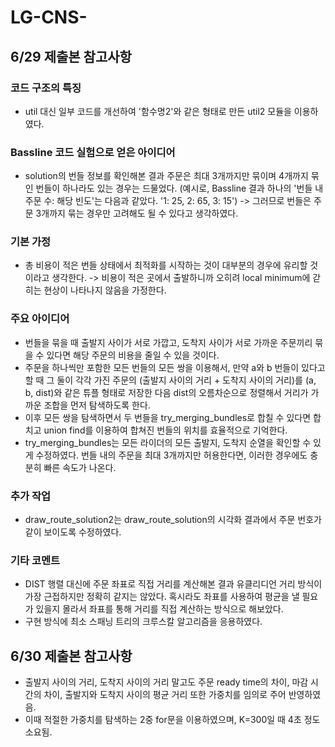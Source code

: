 # LG-CNS-

## 6/29 제출본 참고사항

### 코드 구조의 특징
- util 대신 일부 코드를 개선하여 '함수명2'와 같은 형태로 만든 util2 모듈을 이용하였다.

### Bassline 코드 실험으로 얻은 아이디어
- solution의 번들 정보를 확인해본 결과 주문은 최대 3개까지만 묶이며 4개까지 묶인 번들이 하나라도 있는 경우는 드물었다. (예시로, Bassline 결과 하나의 '번들 내 주문 수: 해당 빈도'는 다음과 같았다. '1: 25, 2: 65, 3: 15') -> 그러므로 번들은 주문 3개까지 묶는 경우만 고려해도 될 수 있다고 생각하였다.

### 기본 가정
- 총 비용이 적은 번들 상태에서 최적화를 시작하는 것이 대부분의 경우에 유리할 것이라고 생각한다. -> 비용이 적은 곳에서 출발하니까 오히려 local minimum에 갇히는 현상이 나타나지 않음을 가정한다.

### 주요 아이디어
- 번들을 묶을 때 출발지 사이가 서로 가깝고, 도착지 사이가 서로 가까운 주문끼리 묶을 수 있다면 해당 주문의 비용을 줄일 수 있을 것이다.
- 주문을 하나씩만 포함한 모든 번들의 모든 쌍을 이용해서, 만약 a와 b 번들이 있다고 할 때 그 둘이 각각 가진 주문의 (출발지 사이의 거리 + 도착지 사이의 거리)를 (a, b, dist)와 같은 튜플 형태로 저장한 다음 dist의 오름차순으로 정렬해서 거리가 가까운 조합을 먼저 탐색하도록 한다.
- 이후 모든 쌍을 탐색하면서 두 번들을 try_merging_bundles로 합칠 수 있다면 합치고 union find를 이용하여 합쳐진 번들의 위치를 효율적으로 기억한다.
- try_merging_bundles는 모든 라이더의 모든 출발지, 도착지 순열을 확인할 수 있게 수정하였다. 번들 내의 주문을 최대 3개까지만 허용한다면, 이러한 경우에도 충분히 빠른 속도가 나온다.

### 추가 작업
- draw_route_solution2는 draw_route_solution의 시각화 결과에서 주문 번호가 같이 보이도록 수정하였다.

### 기타 코멘트
- DIST 행렬 대신에 주문 좌표로 직접 거리를 계산해본 결과 유클리디언 거리 방식이 가장 근접하지만 정확히 같지는 않았다. 혹시라도 좌표를 사용하여 평균을 낼 필요가 있을지 몰라서 좌표를 통해 거리를 직접 계산하는 방식으로 해보았다.
- 구현 방식에 최소 스패닝 트리의 크루스칼 알고리즘을 응용하였다.

## 6/30 제출본 참고사항
- 출발지 사이의 거리, 도착지 사이의 거리 말고도 주문 ready time의 차이, 마감 시간의 차이, 출발지와 도착지 사이의 평균 거리 또한 가중치를 임의로 주어 반영하였음.
- 이때 적절한 가중치를 탐색하는 2중 for문을 이용하였으며, K=300일 때 4초 정도 소요됨.
